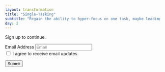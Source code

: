 ```yaml
---
layout: transformation
title: "Single-Tasking"
subtitle: "Regain the ability to hyper-focus on one task, maybe leading to complex and even life-altering deep thought. Or maybe not?"
day: 2
---
```


Sign up to continue.


<form method="post" action="https://sendfox.com/form/3oxgo3/1xqnym" class="sendfox-form form" id="1xqnym" data-async="true">
    <div class="field">
        <label class="label">Email Address</label>
        <input type="email" class="input" placeholder="Email" name="email" required />
    </div>
    <div class="field">
        <label class="label"><input type="checkbox" name="gdpr" value="1" required /> I agree to receive email updates.</label>
    </div>
    <!-- no botz please -->
    <div style="position: absolute; left: -5000px;" aria-hidden="true"><input type="text" name="a_password" tabindex="-1" value="" autocomplete="off" /></div>
    <p><button type="submit">Submit</button></p>
</form>
<script src="https://sendfox.com/js/form.js"></script>
			